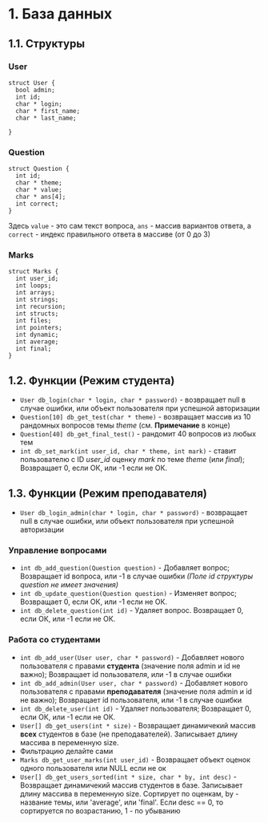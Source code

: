 # 1. База данных
## 1.1. Cтруктуры
### User
```
struct User {
  bool admin;
  int id;
  char * login;
  char * first_name;
  char * last_name;
  
}
```
### Question
```
struct Question {
  int id;
  char * theme;
  char * value;
  char * ans[4];
  int correct;
}
```
Здесь `value` - это сам текст вопроса, `ans` - массив вариантов ответа, а `correct` - индекс правильного ответа в массиве (от 0 до 3)
### Marks
```
struct Marks {
  int user_id;
  int loops;
  int arrays;
  int strings;
  int recursion;
  int structs;
  int files;
  int pointers;
  int dynamic;
  int average;
  int final;
}
```

## 1.2. Функции (Режим студента)

- `User db_login(char * login, char * password)` - возвращает null в случае ошибки, или объект пользователя при успешной авторизации
- `Question[10] db_get_test(char * theme)` - возвращает массив из 10 рандомных вопросов темы *theme* (см. **Примечание** в конце)
- `Question[40] db_get_final_test()` - рандомит 40 вопросов из любых тем
- `int db_set_mark(int user_id, char * theme, int mark)` - ставит пользователю с ID *user_id* оценку *mark* по теме *theme* (или *final*); Возвращает 0, если ОК, или -1 если не ОК.

## 1.3. Функции (Режим преподавателя)

- `User db_login_admin(char * login, char * password)` - возвращает null в случае ошибки, или объект пользователя при успешной авторизации

### Управление вопросами

- `int db_add_question(Question question)` - Добавляет вопрос; Возвращает id вопроса, или -1 в случае ошибки *(Поле id структуры question не имеет значения)*
- `int db_update_question(Question question)` - Изменяет вопрос; Возвращает 0, если ОК, или -1 если не ОК.
- `int db_delete_question(int id)` - Удаляет вопрос. Возвращает 0, если ОК, или -1 если не ОК.

### Работа со студентами

- `int db_add_user(User user, char * password)` - Добавляет нового пользователя с правами **студента** (значение поля admin и id не важно); Возвращает id пользователя, или -1 в случае ошибки 
- `int db_add_admin(User user, char * password)` - Добавляет нового пользователя с правами **преподавателя** (значение поля admin и id не важно); Возвращает id пользователя, или -1 в случае ошибки 
- `int db_delete_user(int id)` - Удаляет пользователя; Возвращает 0, если ОК, или -1 если не ОК.
- `User[] db_get_users(int * size)` - Возвращает динамичекий массив **всех** студентов в базе (не преподавателей). Записывает длину массива в переменную size.
- Фильтрацию делайте сами
- `Marks db_get_user_marks(int user_id)` - Возвращает объект оценок одного пользователя или NULL если не ок
- `User[] db_get_users_sorted(int * size, char * by, int desc)` - Возвращает динамичекий массив студентов в базе. Записывает длину массива в переменную size. Сортирует по оценкам,  by - название темы, или 'average', или 'final'. Если desc == 0, то сортируется по возрастанию, 1 - по убыванию
